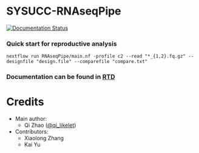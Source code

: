
# SYSUCC-RNAseqPipe
[![Documentation Status](https://readthedocs.org/projects/rnaseqpipe/badge/?version=latest)](https://rnaseqpipe.readthedocs.io/en/latest/?badge=latest)


### Quick start  for reproductive analysis 

    nextflow run RNAseqPipe/main.nf -profile c2 --read "*_{1,2}.fq.gz" --designfile "design.file" --comparefile "compare.txt"

### Documentation can be found in [RTD](https://rnaseqpipe.readthedocs.io/en/latest/)



    
# Credits 
* Main author:
  * Qi Zhao ([@qi_likelet](https://github.com/likelet/))
* Contributors:
  * Xiaolong Zhang
  * Kai Yu 
